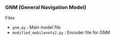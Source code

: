 ### GNM (General Navigation Model)

Files
- `gnm.py` : Main model file
- `modified_mobilenetv2.py` : Encoder file for GNM
